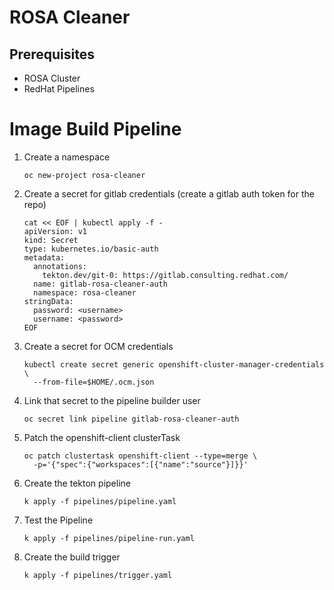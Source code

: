 # ROSA Cleaner

## Prerequisites

* ROSA Cluster
* RedHat Pipelines

# Image Build Pipeline

1. Create a namespace

    ```
    oc new-project rosa-cleaner
    ```

1. Create a secret for gitlab credentials (create a gitlab auth token for the repo)

    ```
    cat << EOF | kubectl apply -f -
    apiVersion: v1
    kind: Secret
    type: kubernetes.io/basic-auth
    metadata:
      annotations:
        tekton.dev/git-0: https://gitlab.consulting.redhat.com/
      name: gitlab-rosa-cleaner-auth
      namespace: rosa-cleaner
    stringData:
      password: <username>
      username: <password>
    EOF
    ```

1. Create a secret for OCM credentials

    ```
    kubectl create secret generic openshift-cluster-manager-credentials \
      --from-file=$HOME/.ocm.json

1. Link that secret to the pipeline builder user

    ```
    oc secret link pipeline gitlab-rosa-cleaner-auth
    ```

1. Patch the openshift-client clusterTask

    ```
    oc patch clustertask openshift-client --type=merge \
      -p='{"spec":{"workspaces":[{"name":"source"}]}}'
    ```

1. Create the tekton pipeline

    ```
    k apply -f pipelines/pipeline.yaml
    ```

1. Test the Pipeline

    ```
    k apply -f pipelines/pipeline-run.yaml
    ```

1. Create the build trigger

    ```
    k apply -f pipelines/trigger.yaml
    ```
